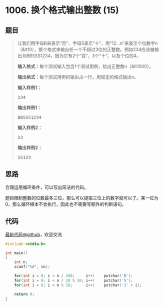 <h1>1006. 换个格式输出整数 (15)</h1>

## 题目

> <div id="problemContent">
> <p>让我们用字母B来表示“百”、字母S表示“十”，用“12...n”来表示个位数字n（&amp;lt10），换个格式来输出任一个不超过3位的正整数。例如234应该被输出为BBSSS1234，因为它有2个“百”、3个“十”、以及个位的4。</p>
> <p><b>输入格式：</b>每个测试输入包含1个测试用例，给出正整数n（&amp;lt1000）。</p>
> <p><b>输出格式：</b>每个测试用例的输出占一行，用规定的格式输出n。</p>
> <b>输入样例1：</b><pre>
> 234
> </pre>
> <b>输出样例1：</b><pre>
> BBSSS1234
> </pre>
> <b>输入样例2：</b><pre>
> 23
> </pre>
> <b>输出样例2：</b><pre>
> SS123
> </pre>
> </div>

## 思路


合理运用循环条件，可以写出简洁的代码。

题目限制整数的位数最多三位，那么可以提取三位上的数字就可以了。某一位为0，那么循环根本不会执行，因此也不需要写额外的判断语句。


## 代码

[最新代码@github](https://github.com/OliverLew/PAT/blob/master/PATBasic/1006.c)，欢迎交流
```c
#include <stdio.h>

int main()
{
    int n;
    scanf("%d", &n);

    for(int i = 0; i < n / 100;     i++)    putchar('B');
    for(int i = 0; i < n / 10 % 10; i++)    putchar('S');
    for(int i = 0; i < n % 10;      i++)    putchar('1' + i);

    return 0;
}

```